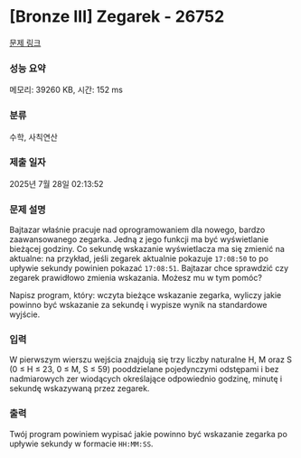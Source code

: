 # [Bronze III] Zegarek - 26752 

[문제 링크](https://www.acmicpc.net/problem/26752) 

### 성능 요약

메모리: 39260 KB, 시간: 152 ms

### 분류

수학, 사칙연산

### 제출 일자

2025년 7월 28일 02:13:52

### 문제 설명

<p>Bajtazar właśnie pracuje nad oprogramowaniem dla nowego, bardzo zaawansowanego zegarka. Jedną z jego funkcji ma być wyświetlanie bieżącej godziny. Co sekundę wskazanie wyświetlacza ma się zmienić na aktualne: na przykład, jeśli zegarek aktualnie pokazuje <code>17:08:50</code> to po upływie sekundy powinien pokazać <code>17:08:51</code>. Bajtazar chce sprawdzić czy zegarek prawidłowo zmienia wskazania. Możesz mu w tym pomóc?</p>

<p>Napisz program, który: wczyta bieżące wskazanie zegarka, wyliczy jakie powinno być wskazanie za sekundę i wypisze wynik na standardowe wyjście.</p>

### 입력 

 <p>W pierwszym wierszu wejścia znajdują się trzy liczby naturalne H, M oraz S (0 ≤ H ≤ 23, 0 ≤ M, S ≤ 59) pooddzielane pojedynczymi odstępami i bez nadmiarowych zer wiodących określające odpowiednio godzinę, minutę i sekundę wskazywaną przez zegarek.</p>

### 출력 

 <p>Twój program powiniem wypisać jakie powinno być wskazanie zegarka po upływie sekundy w formacie <code>HH:MM:SS</code>.</p>

